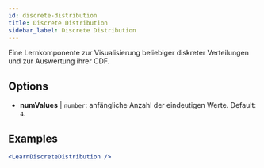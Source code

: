 ```yaml
---
id: discrete-distribution
title: Discrete Distribution
sidebar_label: Discrete Distribution
---
```


Eine Lernkomponente zur Visualisierung beliebiger diskreter Verteilungen und zur Auswertung ihrer CDF.

## Options

* __numValues__ | `number`: anfängliche Anzahl der eindeutigen Werte. Default: `4`.


## Examples

```jsx live
<LearnDiscreteDistribution />
```

